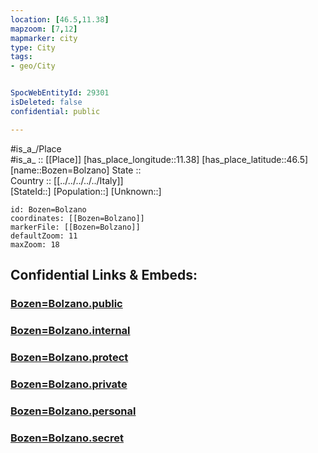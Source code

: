 ```yaml
---
location: [46.5,11.38] 
mapzoom: [7,12] 
mapmarker: city 
type: City
tags:
- geo/City


SpocWebEntityId: 29301
isDeleted: false
confidential: public

---
```

#is_a_/Place  
#is_a_ :: [[Place]] 
[has_place_longitude::11.38] 
[has_place_latitude::46.5] 
[name::Bozen=Bolzano] 
State ::  
Country :: [[../../../../../Italy]]  
[StateId::] 
[Population::] 
[Unknown::] 


```leaflet
id: Bozen=Bolzano
coordinates: [[Bozen=Bolzano]] 
markerFile: [[Bozen=Bolzano]] 
defaultZoom: 11 
maxZoom: 18
```


## Confidential Links & Embeds: 

### [Bozen=Bolzano.public](/_public/\Earth\Continent\Europe\Europe~South\Italy\regions~Italy\Trentino\Bozen.Province\CityBozen=Bolzano.public.md) 

### [Bozen=Bolzano.internal](/_internal/\Earth\Continent\Europe\Europe~South\Italy\regions~Italy\Trentino\Bozen.Province\CityBozen=Bolzano.internal.md) 

### [Bozen=Bolzano.protect](/_protect/\Earth\Continent\Europe\Europe~South\Italy\regions~Italy\Trentino\Bozen.Province\CityBozen=Bolzano.protect.md) 

### [Bozen=Bolzano.private](/_private/\Earth\Continent\Europe\Europe~South\Italy\regions~Italy\Trentino\Bozen.Province\CityBozen=Bolzano.private.md) 

### [Bozen=Bolzano.personal](/_personal/\Earth\Continent\Europe\Europe~South\Italy\regions~Italy\Trentino\Bozen.Province\CityBozen=Bolzano.personal.md) 

### [Bozen=Bolzano.secret](/_secret/\Earth\Continent\Europe\Europe~South\Italy\regions~Italy\Trentino\Bozen.Province\CityBozen=Bolzano.secret.md)

